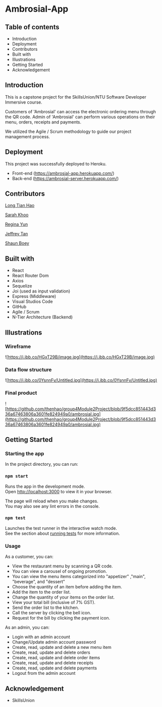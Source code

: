 # Ambrosial-App

## Table of contents
* Introduction
* Deployment
* Contributors
* Built with
* Illustrations
* Getting Started
* Acknowledgement 

## Introduction
This is a capstone project for the SkillsUnion/NTU Software Developer Immersive course. 

Customers of 'Ambrosial' can access the electronic ordering menu through the QR code. 
Admin of 'Ambrosial' can perform various operations on their menu, orders, receipts and payments.

We utilized the Agile / Scrum methodology to guide our project management process.

## Deployment

This project was successfully deployed to Heroku.

* Front-end (https://ambrosial-app.herokuapp.com/)
* Back-end (https://ambrosial-server.herokuapp.com/)

## Contributors
[Long Tian Hao](https://github.com/thenhao)

[Sarah Khoo](https://github.com/Sarah-Specialist)

[Regina Yun](https://github.com/regina-yun)

[Jeffrey Tan](https://github.com/Jeffreytanhk)

[Shaun Boey](https://github.com/shaunboey)

## Built with
* React
* React Router Dom
* Axios
* Sequelize
* Joi (used as input validation)
* Express (Middleware)
* Visual Studios Code
* GitHub
* Agile / Scrum
* N-Tier Architecture (Backend)

## Illustrations

### Wireframe

![https://i.ibb.co/HGxT29B/image.jpg](https://i.ibb.co/HGxT29B/image.jpg)

### Data flow structure

![https://i.ibb.co/0YsnnFv/Untitled.jpg](https://i.ibb.co/0YsnnFv/Untitled.jpg)

### Final product

![https://github.com/thenhao/group4Module2Project/blob/9f5dcc851443d336a67463806a3601fe824949a0/ambrosial.jpg](https://github.com/thenhao/group4Module2Project/blob/9f5dcc851443d336a67463806a3601fe824949a0/ambrosial.jpg)

## Getting Started

### Starting the app

In the project directory, you can run:

### `npm start`

Runs the app in the development mode.\
Open [http://localhost:3000](http://localhost:3000) to view it in your browser.

The page will reload when you make changes.\
You may also see any lint errors in the console.

### `npm test`

Launches the test runner in the interactive watch mode.\
See the section about [running tests](https://facebook.github.io/create-react-app/docs/running-tests) for more information.

### Usage

As a customer, you can:

* View the restaurant menu by scanning a QR code.
* You can view a carousel of ongoing promotion.
* You can view the menu items categorized into "appetizer" ,"main", "beverage", and "dessert"
* Choose the quantity of an item before adding the item.
* Add the item to the order list.
* Change the quantity of your items on the order list.
* View your total bill (inclusive of 7% GST).
* Send the order list to the kitchen.
* Call the server by clicking the bell icon.
* Request for the bill by clicking the payment icon.

As an admin, you can:

* Login with an admin account
* Change/Update admin account password
* Create, read, update and delete a new menu item
* Create, read, update and delete orders
* Create, read, update and delete order items
* Create, read, update and delete receipts
* Create, read, update and delete payments
* Logout from the admin account

## Acknowledgement
* SkillsUnion
